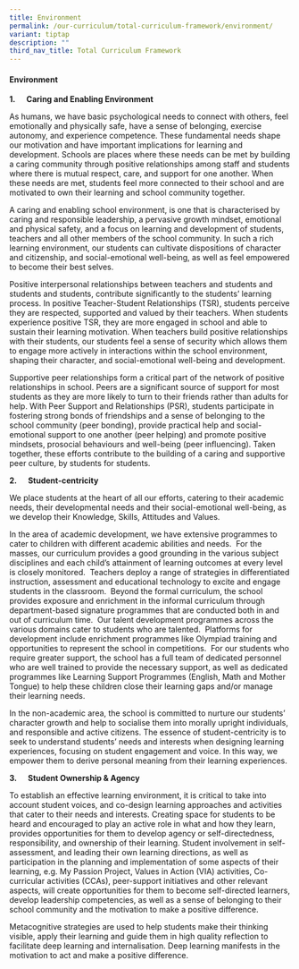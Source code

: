 ```yaml
---
title: Environment
permalink: /our-curriculum/total-curriculum-framework/environment/
variant: tiptap
description: ""
third_nav_title: Total Curriculum Framework
---
```

<h4>Environment</h4>
<p><strong>1.&nbsp;&nbsp;&nbsp;&nbsp;&nbsp; Caring and Enabling Environment</strong>
</p>
<p>As humans, we have basic psychological needs to connect with others, feel
emotionally and physically safe, have a sense of belonging, exercise autonomy,
and experience competence. These fundamental needs shape our motivation
and have important implications for learning and development. Schools are
places where these needs can be met by building a caring community through
positive relationships among staff and students where there is mutual respect,
care, and support for one another. When these needs are met, students feel
more connected to their school and are motivated to own their learning
and school community together.</p>
<p>A caring and enabling school environment, is one that is characterised
by caring and responsible leadership, a pervasive growth mindset, emotional
and physical safety, and a focus on learning and development of students,
teachers and all other members of the school community. In such a rich
learning environment, our students can cultivate dispositions of character
and citizenship, and social-emotional well-being, as well as feel empowered
to become their best selves.</p>
<p>Positive interpersonal relationships between teachers and students and
students and students, contribute significantly to the students’ learning
process. In positive Teacher-Student Relationships (TSR), students perceive
they are respected, supported and valued by their teachers. When students
experience positive TSR, they are more engaged in school and able to sustain
their learning motivation. When teachers build positive relationships with
their students, our students feel a sense of security which allows them
to engage more actively in interactions within the school environment,
shaping their character, and social-emotional well-being and development.</p>
<p>Supportive peer relationships form a critical part of the network of positive
relationships in school. Peers are a significant source of support for
most students as they are more likely to turn to their friends rather than
adults for help. With Peer Support and Relationships (PSR), students participate
in fostering strong bonds of friendships and a sense of belonging to the
school community (peer bonding), provide practical help and social-emotional
support to one another (peer helping) and promote positive mindsets, prosocial
behaviours and well-being (peer influencing). Taken together, these efforts
contribute to the building of a caring and supportive peer culture, by
students for students.</p>
<p><strong>2.&nbsp;&nbsp;&nbsp;&nbsp;&nbsp; Student-centricity</strong>
</p>
<p>We place students at the heart of all our efforts, catering to their academic
needs, their developmental needs and their social-emotional well-being,
as we develop their Knowledge, Skills, Attitudes and Values.&nbsp;</p>
<p>In the area of academic development, we have extensive programmes to cater
to children with different academic abilities and needs.&nbsp; For the
masses, our curriculum provides a good grounding in the various subject
disciplines and each child’s attainment of learning outcomes at every level
is closely monitored.&nbsp; Teachers deploy a range of strategies in differentiated
instruction, assessment and educational technology to excite and engage
students in the classroom.&nbsp; Beyond the formal curriculum, the school
provides exposure and enrichment in the informal curriculum through department-based
signature programmes that are conducted both in and out of curriculum time.&nbsp;
Our talent development programmes across the various domains cater to students
who are talented.&nbsp; Platforms for development include enrichment programmes
like Olympiad training and opportunities to represent the school in competitions.&nbsp;
For our students who require greater support, the school has a full team
of dedicated personnel who are well trained to provide the necessary support,
as well as dedicated programmes like Learning Support Programmes (English,
Math and Mother Tongue) to help these children close their learning gaps
and/or manage their learning needs.</p>
<p>In the non-academic area, the school is committed to nurture our students’
character growth and help to socialise them into morally upright individuals,
and responsible and active citizens. The essence of student-centricity
is to seek to understand students’ needs and interests when designing learning
experiences, focusing on student engagement and voice. In this way, we
empower them to derive personal meaning from their learning experiences.</p>
<p><strong>3.&nbsp;&nbsp;&nbsp;&nbsp;&nbsp; Student Ownership &amp; Agency</strong>
</p>
<p>To establish an effective learning environment, it is critical to take
into account student voices, and co-design learning approaches and activities
that cater to their needs and interests. Creating space for students to
be heard and encouraged to play an active role in what and how they learn,
provides opportunities for them to develop agency or self-directedness,
responsibility, and ownership of their learning. Student involvement in
self-assessment, and leading their own learning directions, as well as
participation in the planning and implementation of some aspects of their
learning, e.g. My Passion Project, Values in Action (VIA) activities, Co-curricular
activities (CCAs), peer-support initiatives and other relevant aspects,
will create opportunities for them to become self-directed learners, develop
leadership competencies, as well as a sense of belonging to their school
community and the motivation to make a positive difference.</p>
<p>Metacognitive strategies are used to help students make their thinking
visible, apply their learning and guide them in high quality reflection
to facilitate deep learning and internalisation. Deep learning manifests
in the motivation to act and make a positive difference.</p>